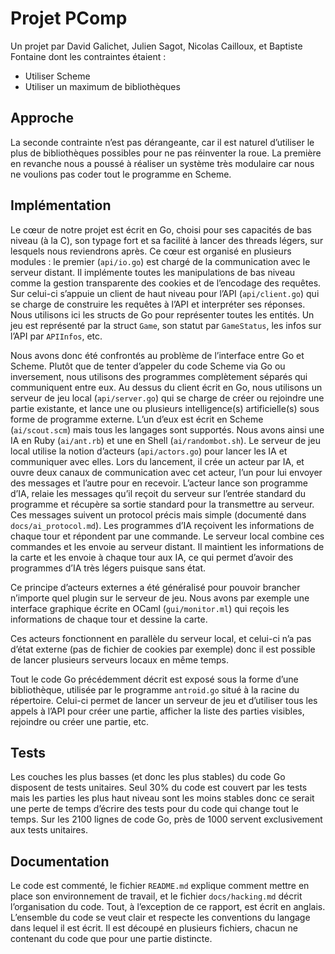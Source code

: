# Projet PComp

Un projet par David Galichet, Julien Sagot, Nicolas Cailloux, et Baptiste
Fontaine dont les contraintes étaient :

* Utiliser Scheme
* Utiliser un maximum de bibliothèques

## Approche

La seconde contrainte n’est pas dérangeante, car il est naturel d’utiliser le
plus de bibliothèques possibles pour ne pas réinventer la roue. La première en
revanche nous a poussé à réaliser un système très modulaire car nous ne
voulions pas coder tout le programme en Scheme.

## Implémentation

Le cœur de notre projet est écrit en Go, choisi pour ses capacités de bas
niveau (à la C), son typage fort et sa facilité à lancer des threads légers,
sur lesquels nous reviendrons après. Ce cœur est organisé en plusieurs modules
: le premier (`api/io.go`) est chargé de la communication avec le serveur
distant. Il implémente toutes les manipulations de bas niveau comme la gestion
transparente des cookies et de l’encodage des requêtes. Sur celui-ci s’appuie
un client de haut niveau pour l’API (`api/client.go`) qui se charge de
construire les requêtes à l’API et interpréter ses réponses. Nous utilisons ici
les structs de Go pour représenter toutes les entités. Un jeu est représenté
par la struct `Game`, son statut par `GameStatus`, les infos sur l’API par
`APIInfos`, etc.

Nous avons donc été confrontés au problème de l’interface entre Go et Scheme.
Plutôt que de tenter d’appeler du code Scheme via Go ou inversement, nous
utilisons des programmes complètement séparés qui communiquent entre eux. Au
dessus du client écrit en Go, nous utilisons un serveur de jeu local
(`api/server.go`) qui se charge de créer ou rejoindre une partie existante, et
lance une ou plusieurs intelligence(s) artificielle(s) sous forme de programme
externe. L’un d’eux est écrit en Scheme (`ai/scout.scm`) mais tous les langages
sont supportés. Nous avons ainsi une IA en Ruby (`ai/ant.rb`) et une en Shell
(`ai/randombot.sh`). Le serveur de jeu local utilise la notion d’acteurs
(`api/actors.go`) pour lancer les IA et communiquer avec elles. Lors du
lancement, il crée un acteur par IA, et ouvre deux canaux de communication avec
cet acteur, l’un pour lui envoyer des messages et l’autre pour en recevoir.
L’acteur lance son programme d’IA, relaie les messages qu’il reçoit du serveur
sur l’entrée standard du programme et récupère sa sortie standard pour la
transmettre au serveur. Ces messages suivent un protocol précis mais simple
(documenté dans `docs/ai_protocol.md`). Les programmes d’IA reçoivent les
informations de chaque tour et répondent par une commande. Le serveur local
combine ces commandes et les envoie au serveur distant. Il maintient les
informations de la carte et les envoie à chaque tour aux IA, ce qui permet
d’avoir des programmes d’IA très légers puisque sans état.

Ce principe d’acteurs externes a été généralisé pour pouvoir brancher n’importe
quel plugin sur le serveur de jeu. Nous avons par exemple une interface
graphique écrite en OCaml (`gui/monitor.ml`) qui reçois les informations de
chaque tour et dessine la carte.

Ces acteurs fonctionnent en parallèle du serveur local, et celui-ci n’a pas
d’état externe (pas de fichier de cookies par exemple) donc il est possible de
lancer plusieurs serveurs locaux en même temps.

Tout le code Go précédemment décrit est exposé sous la forme d’une
bibliothèque, utilisée par le programme `antroid.go` situé à la racine du
répertoire. Celui-ci permet de lancer un serveur de jeu et d’utiliser tous les
appels à l’API pour créer une partie, afficher la liste des parties visibles,
rejoindre ou créer une partie, etc.

## Tests

Les couches les plus basses (et donc les plus stables) du code Go disposent de
tests unitaires. Seul 30% du code est couvert par les tests mais les parties
les plus haut niveau sont les moins stables donc ce serait une perte de temps
d’écrire des tests pour du code qui change tout le temps. Sur les 2100 lignes
de code Go, près de 1000 servent exclusivement aux tests unitaires.

## Documentation

Le code est commenté, le fichier `README.md` explique comment mettre en place
son environnement de travail, et le fichier `docs/hacking.md` décrit
l’organisation du code. Tout, à l’exception de ce rapport, est écrit en
anglais. L’ensemble du code se veut clair et respecte les conventions du
langage dans lequel il est écrit. Il est découpé en plusieurs fichiers, chacun
ne contenant du code que pour une partie distincte.
